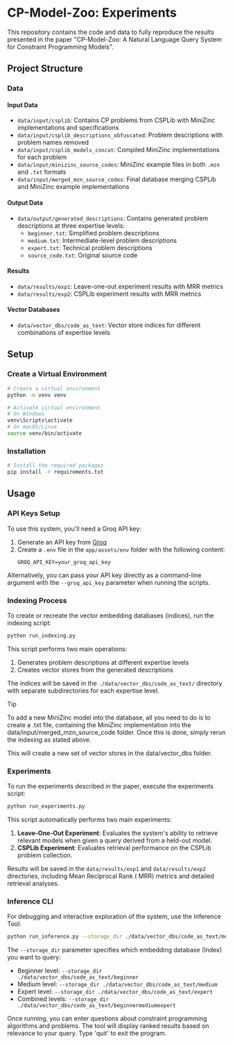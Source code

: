 # CP-Model-Zoo: Experiments

This repository contains the code and data to fully reproduce the results presented in the paper
"CP-Model-Zoo: A Natural Language Query System for Constraint Programming Models".

## Project Structure

### Data

#### Input Data

- `data/input/csplib`: Contains CP problems from CSPLib with MiniZinc implementations and specifications
- `data/input/csplib_descriptions_obfuscated`: Problem descriptions with problem names removed
- `data/input/csplib_models_concat`: Compiled MiniZinc implementations for each problem
- `data/input/minizinc_source_codes`: MiniZinc example files in both `.mzn` and `.txt` formats
- `data/input/merged_mzn_source_codes`: Final database merging CSPLib and MiniZinc example implementations

#### Output Data

- `data/output/generated_descriptions`: Contains generated problem descriptions at three expertise levels:
    - `beginner.txt`: Simplified problem descriptions
    - `medium.txt`: Intermediate-level problem descriptions
    - `expert.txt`: Technical problem descriptions
    - `source_code.txt`: Original source code

#### Results

- `data/results/exp1`: Leave-one-out experiment results with MRR metrics
- `data/results/exp2`: CSPLib experiment results with MRR metrics

#### Vector Databases

- `data/vector_dbs/code_as_text`: Vector store indices for different combinations of expertise levels

## Setup

### Create a Virtual Environment

```bash
# Create a virtual environment
python -m venv venv

# Activate virtual environment
# On Windows
venv\Scripts\activate
# On macOS/Linux
source venv/bin/activate
```

### Installation

```bash
# Install the required packages
pip install -r requirements.txt
```

## Usage

### API Keys Setup

To use this system, you'll need a Groq API key:

1. Generate an API key from [Groq](https://console.groq.com/)
2. Create a `.env` file in the `app/assets/env` folder with the following content:
   ```
   GROQ_API_KEY=your_groq_api_key
   ```

Alternatively, you can pass your API key directly as a command-line argument with the `--groq_api_key` parameter when
running the scripts.

### Indexing Process

To create or recreate the vector embedding databases (indices), run the indexing script:

```bash
python run_indexing.py
```

This script performs two main operations:

1. Generates problem descriptions at different expertise levels
2. Creates vector stores from the generated descriptions

The indices will be saved in the `./data/vector_dbs/code_as_text/` directory with separate subdirectories for each
expertise level.

>[!TIP]
> To add a new MiniZinc model into the database, all you need to do is to create a <the name of the problem>.txt file, containing the MiniZinc implementation into the data/input/merged_mzn_source_code folder. 
> Once this is done, simply rerun the indexing as stated above. 
> 
> This will create a new set of vector stores in the data/vector_dbs folder.

### Experiments

To run the experiments described in the paper, execute the experiments script:

```bash
python run_experiments.py
```

This script automatically performs two main experiments:

1. **Leave-One-Out Experiment**: Evaluates the system's ability to retrieve relevant models when given a query derived
   from a held-out model.
2. **CSPLib Experiment**: Evaluates retrieval performance on the CSPLib problem collection.

Results will be saved in the `data/results/exp1` and `data/results/exp2` directories, including Mean Reciprocal Rank (
MRR) metrics and detailed retrieval analyses.

### Inference CLI

For debugging and interactive exploration of the system, use the Inference Tool:

```bash
python run_inference.py --storage_dir ./data/vector_dbs/code_as_text/medium
```

The `--storage_dir` parameter specifies which embedding database (Index) you want to query:

- Beginner level: `--storage_dir ./data/vector_dbs/code_as_text/beginner`
- Medium level: `--storage_dir ./data/vector_dbs/code_as_text/medium`
- Expert level: `--storage_dir ./data/vector_dbs/code_as_text/expert`
- Combined levels: `--storage_dir ./data/vector_dbs/code_as_text/beginnermediumexpert`

Once running, you can enter questions about constraint programming algorithms and problems. The tool will display ranked
results based on relevance to your query. Type 'quit' to exit the program.
